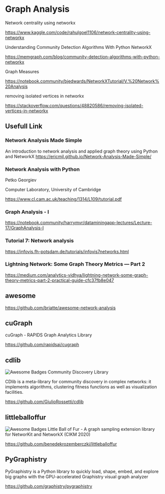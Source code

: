 # Graph Analysis






Network centrality using networkx

https://www.kaggle.com/code/rahulgoel1106/network-centrality-using-networkx


Understanding Community Detection Algorithms With Python NetworkX

https://memgraph.com/blog/community-detection-algorithms-with-python-networkx


Graph Measures

https://notebook.community/bjedwards/NetworkXTutorial/V.%20Network%20Analysis


removing isolated vertices in networkx

https://stackoverflow.com/questions/48820586/removing-isolated-vertices-in-networkx

## Usefull Link

### Network Analysis Made Simple 
 An introduction to network analysis and applied graph theory using Python and NetworkX 
https://ericmjl.github.io/Network-Analysis-Made-Simple/


### Network Analysis with Python
Petko Georgiev

Computer Laboratory, University of Cambridge

https://www.cl.cam.ac.uk/teaching/1314/L109/tutorial.pdf

### Graph Analysis - I
https://notebook.community/harrymvr/dataminingapp-lectures/Lecture-17/GraphAnalysis-I

### Tutorial 7: Network analysis

https://infovis.fh-potsdam.de/tutorials/infovis7networks.html

### Lightning Network: Some Graph Theory Metrics — Part 2

https://medium.com/analytics-vidhya/lightning-network-some-graph-theory-metrics-part-2-practical-guide-cfc37fb8e047



## awesome

https://github.com/briatte/awesome-network-analysis

## cuGraph 
cuGraph - RAPIDS Graph Analytics Library 

https://github.com/rapidsai/cugraph

## cdlib
![Awesome Badges](https://img.shields.io/badge/badges-awesome-green.svg)
Community Discovery Library 

CDlib is a meta-library for community discovery in complex networks: it implements algorithms, clustering fitness functions as well as visualization facilities.

https://github.com/GiulioRossetti/cdlib


## littleballoffur
![Awesome Badges](https://img.shields.io/badge/badges-awesome-green.svg)
Little Ball of Fur - A graph sampling extension library for NetworKit and NetworkX (CIKM 2020) 

https://github.com/benedekrozemberczki/littleballoffur


## PyGraphistry 

PyGraphistry is a Python library to quickly load, shape, embed, and explore big graphs with the GPU-accelerated Graphistry visual graph analyzer


https://github.com/graphistry/pygraphistry